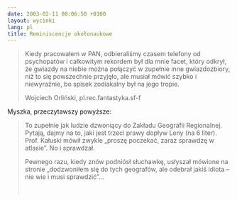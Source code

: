 ```yaml
---
date: 2003-02-11 00:06:50 +0100
layout: wycinki
lang: pl
title: Reminiscencje okołonaukowe
---
```


> Kiedy pracowałem w PAN, odbieraliśmy czasem telefony od psychopatów i całkowitym rekordem był dla mnie facet, który odkrył, że gwiazdy na niebie można połączyć w zupełnie inne gwiazdozbiory, niż to się powszechnie przyjęło, ale musiał mówić szybko i niewyraźnie, bo spisek zodiakalny był na jego tropie.
>
> Wojciech Orliński, pl.rec.fantastyka.sf-f

Myszka, przeczytawszy powyższe:

> To zupełnie jak ludzie dzwoniący do Zakładu Geografii Regionalnej. Pytają, dajmy na to, jaki jest trzeci prawy dopływ Leny (na 6 liter). Prof. Kałuski mówił zwykle „proszę poczekać, zaraz sprawdzę w atlasie”. No i sprawdzał.
>
> Pewnego razu, kiedy znów podniósł słuchawkę, usłyszał mówione na stronie „dodzwoniłem się do tych geografów, ale odebrał jakiś idiota – nie wie i musi sprawdzić”…
>
>  
